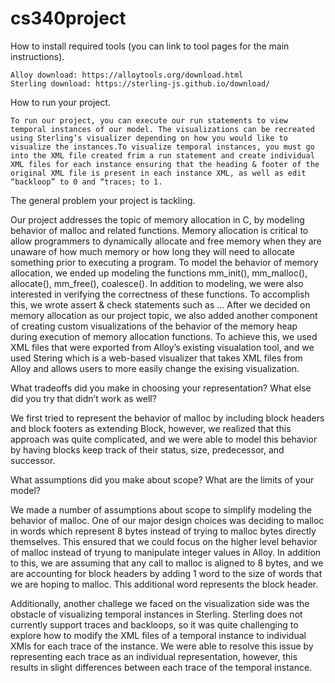 # cs340project


How to install required tools (you can link to tool pages for the main instructions).
	
	Alloy download: https://alloytools.org/download.html 
	Sterling download: https://sterling-js.github.io/download/ 

How to run your project.

	To run our project, you can execute our run statements to view temporal instances of our model. The visualizations can be recreated using Sterling’s visualizer depending on how you would like to visualize the instances.To visualize temporal instances, you must go into the XML file created frim a run statement and create individual XML files for each instance ensuring that the heading & footer of the original XML file is present in each instance XML, as well as edit “backloop” to 0 and “traces; to 1.

The general problem your project is tackling.

Our project addresses the topic of memory allocation in C, by modeling behavior of malloc and related functions. Memory allocation is critical to allow programmers to dynamically allocate and free memory when they are unaware of how much memory or how long they will need to allocate something prior to executing a program. To model the behavior of memory allocation, we ended up modeling the functions mm_init(), mm_malloc(), allocate(), mm_free(), coalesce(). In addition to modeling, we were also interested in verifying the correctness of these functions. To accomplish this, we wrote assert & check statements such as … 
After we decided on memory allocation as our project topic, we also added another component of creating custom visualizations of the behavior of the memory heap during execution of memory allocation functions. To achieve this, we used XML files that were exported from Alloy’s existing visualation tool, and we used Stering which is a web-based visualizer that takes XML files from Alloy and allows users to more easily change the exising visualization.

What tradeoffs did you make in choosing your representation? What else did you try that didn’t work as well?

We first tried to represent the behavior of malloc by including block headers and block footers as extending Block, however, we realized that this approach was quite complicated, and we were able to model this behavior by having blocks keep track of their status, size, predecessor, and successor.

What assumptions did you make about scope? What are the limits of your model?
	
We made a number of assumptions about scope to simplify modeling the behavior of malloc. One of our major design choices was deciding to malloc in words which represent 8 bytes instead of trying to malloc bytes directly themselves. This ensured that we could focus on the higher level behavior of malloc instead of tryung to manipulate integer values in Alloy. In addition to this, we are assuming that any call to malloc is aligned to 8 bytes, and we are accounting for block headers by adding 1 word to the size of words that we are hoping to malloc. This additional word represents the block header.

Additionally, another challege we faced on the visualization side was the obstacle of visualizing temporal instances in Sterling. Sterling does not currently support traces and backloops, so it was quite challenging to explore how to modify the XML files of a temporal instance to individual XMls for each trace of the instance. We were able to resolve this issue by representing each trace as an individual representation, however, this results in slight differences between each trace of the temporal instance. 
